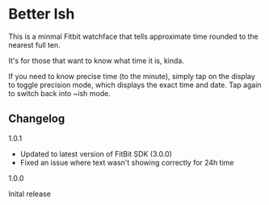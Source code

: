 # Better Ish

This is a minmal Fitbit watchface that tells approximate time rounded to the nearest full ten.

It's for those that want to know what time it is, kinda.

If you need to know precise time (to the minute), simply tap on the display to toggle precision mode, which displays the exact time and date. Tap again to switch back into ~ish mode.

## Changelog

1.0.1

- Updated to latest version of FitBit SDK (3.0.0)
- Fixed an issue where text wasn't showing correctly for 24h time

1.0.0

Inital release